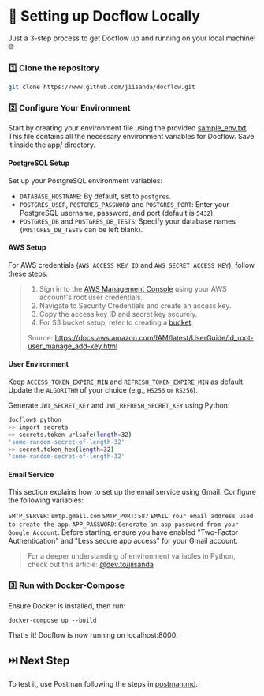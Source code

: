 # 🚀 Setting up Docflow Locally

Just a 3-step process to get Docflow up and running on your local machine! 🌐

### 1️⃣ Clone the repository

```bash
git clone https://www.github.com/jiisanda/docflow.git
```

### 2️⃣ Configure Your Environment

Start by creating your environment file using the provided [sample_env.txt](commands/sample_env.txt). This file contains all the necessary 
environment variables for Docflow. Save it inside the app/ directory.

#### PostgreSQL Setup

Set up your PostgreSQL environment variables:

- `DATABASE_HOSTNAME`: By default, set to `postgres`.
- `POSTGRES_USER`, `POSTGRES_PASSWORD` and `POSTGRES_PORT`:  Enter your PostgreSQL username, password, and port 
(default is `5432`).
- `POSTGRES_DB` and `POSTGRES_DB_TESTS`: Specify your database names (`POSTGRES_DB_TESTS` can be left blank).

#### AWS Setup
For AWS credentials (`AWS_ACCESS_KEY_ID` and `AWS_SECRET_ACCESS_KEY`), follow these steps:

>1. Sign in to the [AWS Management Console]() using your AWS account's root user credentials.
>2. Navigate to Security Credentials and create an access key.
>3. Copy the access key ID and secret key securely.
>4. For S3 bucket setup, refer to creating a [bucket](https://docs.aws.amazon.com/AmazonS3/latest/userguide/creating-bucket.html).
>
> Source: https://docs.aws.amazon.com/IAM/latest/UserGuide/id_root-user_manage_add-key.html

#### User Environment

Keep `ACCESS_TOKEN_EXPIRE_MIN` and `REFRESH_TOKEN_EXPIRE_MIN` as default. Update the `ALGORITHM` of your choice (e.g., `HS256` or `RS256`).

Generate `JWT_SECRET_KEY` and `JWT_REFRESH_SECRET_KEY` using Python:
```bash
docflow$ python
>> import secrets
>> secrets.token_urlsafe(length=32)
'some-random-secret-of-length-32'
>> secret.token_hex(length=32)
'some-random-secret-of-length-32'
```
#### Email Service

This section explains how to set up the email service using Gmail. Configure the following variables:

`SMTP_SERVER`: `smtp.gmail.com`
`SMTP_PORT`: `587`
`EMAIL`: `Your email address used to create the app`.
`APP_PASSWORD`: `Generate an app password from your Google Account`.
Before starting, ensure you have enabled "Two-Factor Authentication" and "Less secure app access" for your Gmail account.

>For a deeper understanding of environment variables in Python, check out this article: 
>[@dev.to/jiisanda](https://dev.to/jiisanda/how-does-python-dotenv-simplify-configuration-management-3ne6)


### 3️⃣ Run with Docker-Compose

Ensure Docker is installed, then run:

```commandline
docker-compose up --build
```

That's it! Docflow is now running on localhost:8000. 

## ⏭️ Next Step
To test it, use Postman following the steps in 
[postman.md](features/postman.md).